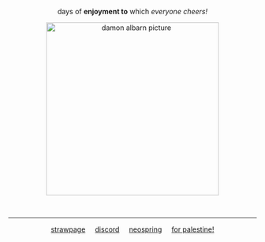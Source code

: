 <p align='center'> days of <b> enjoyment to</b> which <i> everyone cheers!</i> </p>
<p align='center'> <img src="https://file.garden/ZzVDubmjQFsCWJ0u/my-image%20(1).png" width="350" title="damon albarn picture"></p>
<br>

---
<p align="center">  <a href="https://rvrbnd.straw.page/">strawpage</a> ‎ ‎‎  ‎‎ ‎‎ <a href="https://discordid.netlify.app/?id=1284352087873814599">discord</a> ‎ ‎‎  ‎‎ ‎‎ <a href="https://neospring.org/@damonalbarn">neospring</a> ‎ ‎‎  ‎‎ ‎‎  <a href="https://x.com/l0veol0gy5/status/1788378594806272129">for palestine!</a> <p align="center"> 
